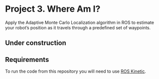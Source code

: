# Project 3. Where Am I?
Apply the Adaptive Monte Carlo Localization algorithm in ROS to estimate your robot’s position as it travels through a predefined set of waypoints. 

## Under construction

## Requirements
To run the code from this repository you will need to use [ROS Kinetic](http://wiki.ros.org/kinetic).

